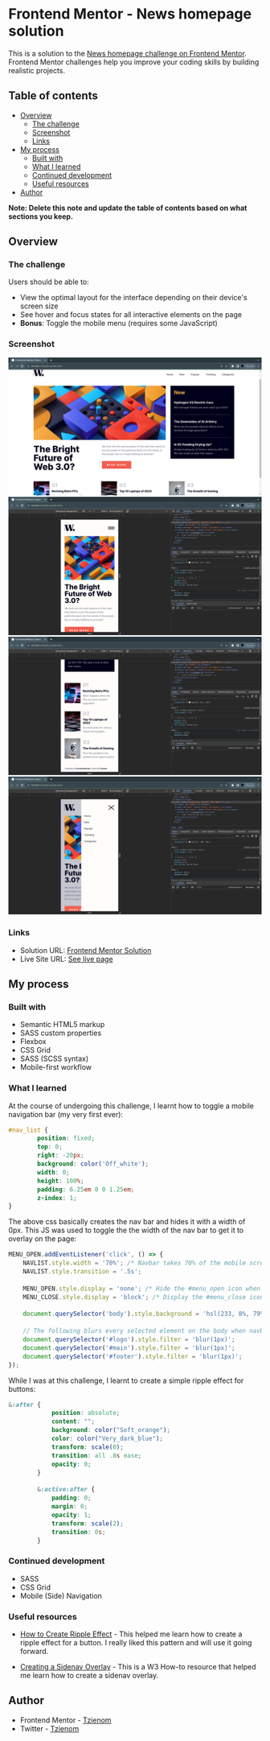 # Frontend Mentor - News homepage solution

This is a solution to the [News homepage challenge on Frontend Mentor](https://www.frontendmentor.io/challenges/news-homepage-H6SWTa1MFl). Frontend Mentor challenges help you improve your coding skills by building realistic projects. 

## Table of contents

- [Overview](#overview)
  - [The challenge](#the-challenge)
  - [Screenshot](#screenshot)
  - [Links](#links)
- [My process](#my-process)
  - [Built with](#built-with)
  - [What I learned](#what-i-learned)
  - [Continued development](#continued-development)
  - [Useful resources](#useful-resources)
- [Author](#author)

**Note: Delete this note and update the table of contents based on what sections you keep.**

## Overview

### The challenge

Users should be able to:

- View the optimal layout for the interface depending on their device's screen size
- See hover and focus states for all interactive elements on the page
- **Bonus**: Toggle the mobile menu (requires some JavaScript)

### Screenshot

![Desktop Layout](./screenshots/desktopLayout.png)
![Mobile Layout](./screenshots/mobileLayout.png)
![Mobile Layout](./screenshots/mobileLayout2.png)
![Mobile Nav](./screenshots/mobileNav.png)

### Links

- Solution URL: [Frontend Mentor Solution](https://www.frontendmentor.io/solutions/news-homepage-main-ML4X6ozH5V)
- Live Site URL: [See live page](https://tzienom.github.io/News-Homepage/)

## My process

### Built with

- Semantic HTML5 markup
- SASS custom properties
- Flexbox
- CSS Grid
- SASS (SCSS syntax)
- Mobile-first workflow


### What I learned

At the course of undergoing this challenge, I learnt how to toggle a mobile navigation bar (my very first ever):

```scss
#nav_list {
        position: fixed;
        top: 0;
        right: -20px;
        background: color('Off_white');
        width: 0;
        height: 100%;
        padding: 6.25em 0 0 1.25em;
        z-index: 1;
}
```

The above css basically creates the nav bar and hides it with a width of 0px. This JS was used to toggle the
the width of the nav bar to get it to overlay on the page:

```js
MENU_OPEN.addEventListener('click', () => {
    NAVLIST.style.width = '70%'; /* Navbar takes 70% of the mobile screen size */
    NAVLIST.style.transition = '.5s';

    MENU_OPEN.style.display = 'none'; /* Hide the #menu_open icon when navbar is open */
    MENU_CLOSE.style.display = 'block'; /* Display the #menu_close icon when the navbar is open */

    document.querySelector('body').style.background = 'hsl(233, 8%, 79%)'; /* Changes the background color of the body when navbar is open */

    // The following blurs every selected element on the body when navbar is open - exempting navbar */
    document.querySelector('#logo').style.filter = 'blur(1px)';
    document.querySelector('#main').style.filter = 'blur(1px)';
    document.querySelector('#footer').style.filter = 'blur(1px)';
});
```

While I was at this challenge, I learnt to create a simple ripple effect for buttons:

```scss
&:after {
            position: absolute;
            content: "";
            background: color("Soft_orange");
            color: color("Very_dark_blue");
            transform: scale(0);
            transition: all .8s ease;
            opacity: 0;
        }

        &:active:after {
            padding: 0;
            margin: 0;
            opacity: 1;
            transform: scale(2);
            transition: 0s;
        }
```
### Continued development

- SASS
- CSS Grid
- Mobile (Side) Navigation


### Useful resources

- [How to Create Ripple Effect](https://www.w3schools.com/howto/tryit.asp?filename=tryhow_css_buttons_animate2) - This helped me learn how to create a ripple effect for a button. I really liked this pattern and will use it going forward.

- [Creating a Sidenav Overlay](https://www.w3schools.com/howto/howto_js_sidenav.asp) - This is a W3 How-to resource that helped me learn how to create a sidenav overlay.

## Author

- Frontend Mentor - [Tzienom](https://www.frontendmentor.io/profile/yourusername)
- Twitter - [Tzienom](https://www.twitter.com/Tzienom)